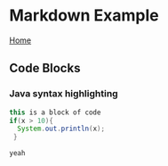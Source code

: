 # Markdown Example 

[Home](../index.md)


## Code Blocks 

### Java syntax highlighting 

```java
this is a block of code 
if(x > 10){
  System.out.println(x);
 }

yeah
```